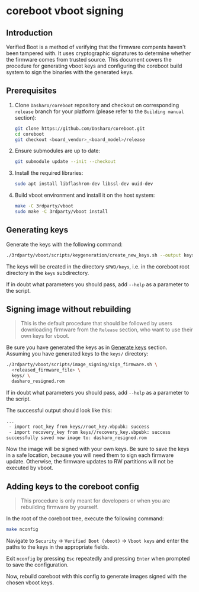 # coreboot vboot signing

## Introduction

Verified Boot is a method of verifying that the firmware compents haven't been
tampered with. It uses cryptographic signatures to determine whether the
firmware comes from trusted source. This document covers the procedure for
generating vboot keys and configuring the coreboot build system to sign the
binaries with the generated keys.

## Prerequisites

1. Clone `Dasharo/coreboot` repository and checkout on corresponding `release`
   branch for your platform (please refer to the `Building manual` section):

    ```bash
    git clone https://github.com/Dasharo/coreboot.git
    cd coreboot
    git checkout <board_vendor>_<board_model>/release
    ```

2. Ensure submodules are up to date:

    ```bash
    git submodule update --init --checkout
    ```

3. Install the required libraries:

    ```bash
    sudo apt install libflashrom-dev libssl-dev uuid-dev
    ```

4. Build vboot environment and install it on the host system:

    ```bash
    make -C 3rdparty/vboot
    sudo make -C 3rdparty/vboot install
    ```

## Generating keys

Generate the keys with the following command:

```bash
./3rdparty/vboot/scripts/keygeneration/create_new_keys.sh --output keys/
```

The keys will be created in the directory `$PWD/keys`, i.e. in the coreboot
root directory in the `keys` subdirectory.

If in doubt what parameters you should pass, add `--help` as a parameter to the
script.

## Signing image without rebuilding

> This is the default procedure that should be followed by users downloading
> firmware from the `Release` section, who want to use their own keys for
> vboot.

Be sure you have generated the keys as in [Generate keys](#generating-keys)
section. Assuming you have generated keys to the `keys/` directory:

```bash
./3rdparty/vboot/scripts/image_signing/sign_firmware.sh \
  <released_firmware_file> \
  keys/ \
  dasharo_resigned.rom
```

If in doubt what parameters you should pass, add `--help` as a parameter to the
script.

The successful output should look like this:

```txt
...
 - import root_key from keys//root_key.vbpubk: success
 - import recovery_key from keys//recovery_key.vbpubk: success
successfully saved new image to: dasharo_resigned.rom
```

Now the image will be signed with your own keys. Be sure to save the keys in a
safe location, because you will need them to sign each firmware update.
Otherwise, the firmware updates to RW partitions will not be executed by vboot.

## Adding keys to the coreboot config

> This procedure is only meant for developers or when you are rebuilding
> firmware by yourself.

In the root of the coreboot tree, execute the following command:

```bash
make nconfig
```

Navigate to `Security` -> `Verified Boot (vboot)` -> `Vboot keys` and enter the
paths to the keys in the appropriate fields.

Exit `nconfig` by pressing `Esc` repeatedly and pressing `Enter` when prompted
to save the configuration.

Now, rebuild coreboot with this config to generate images signed with the chosen
vboot keys.
